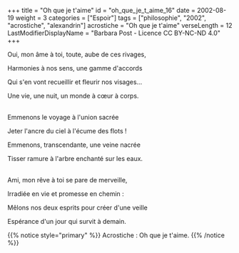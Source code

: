 +++
title = "Oh que je t'aime"
id = "oh_que_je_t_aime_16"
date = 2002-08-19
weight = 3
categories = ["Espoir"]
tags = ["philosophie", "2002", "acrostiche", "alexandrin"]
acrostiche = "Oh que je t'aime"
verseLength = 12
LastModifierDisplayName = "Barbara Post - Licence CC BY-NC-ND 4.0"
+++

Oui, mon âme à toi, toute, aube de ces rivages,

Harmonies à nos sens, une gamme d'accords

Qui s'en vont recueillir et fleurir nos visages...

Une vie, une nuit, un monde à cœur à corps.

 \
Emmenons le voyage à l'union sacrée

Jeter l'ancre du ciel à l'écume des flots !

Emmenons, transcendante, une veine nacrée

Tisser ramure à l'arbre enchanté sur les eaux.

 \
Ami, mon rêve à toi se pare de merveille,

Irradiée en vie et promesse en chemin :

Mêlons nos deux esprits pour créer d'une veille

Espérance d'un jour qui survit à demain.

{{% notice style="primary" %}}
Acrostiche : Oh que je t'aime.
{{% /notice %}}
